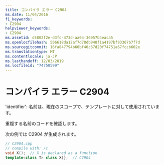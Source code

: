 ```yaml
---
title: コンパイラ エラー C2904
ms.date: 11/04/2016
f1_keywords:
- C2904
helpviewer_keywords:
- C2904
ms.assetid: d5802f2e-d3fc-473d-aa04-36957b4eaca5
ms.openlocfilehash: 506618da12af7d78db948f1a4197bf93367b7f7d
ms.sourcegitcommit: 16fa847794b60bf40c67d20f74751a67fccb602e
ms.translationtype: MT
ms.contentlocale: ja-JP
ms.lasthandoff: 12/03/2019
ms.locfileid: "74750599"
---
```

# <a name="compiler-error-c2904"></a>コンパイラ エラー C2904

'identifier': 名前は、現在のスコープで、テンプレートに対して使用されています。

重複する名前のコードを確認します。

次の例では C2904 が生成されます。

```cpp
// C2904.cpp
// compile with: /c
void X();  // X is declared as a function
template<class T> class X{};  // C2904
```
